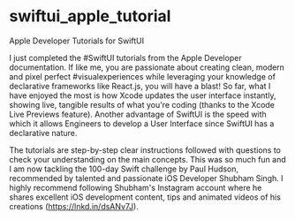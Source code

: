 # swiftui_apple_tutorial
Apple Developer Tutorials for SwiftUI

I just completed the #SwiftUI tutorials from the Apple Developer documentation. If like me, you are passionate about creating clean, modern and pixel perfect #visualexperiences while leveraging your knowledge of declarative frameworks like React.js, you will have a blast! So far, what I have enjoyed the most is how Xcode updates the user interface instantly, showing live, tangible results of what you're coding (thanks to the Xcode Live Previews feature). Another advantage of SwiftUI is the speed with which it allows Engineers to develop a User Interface since SwiftUI has a declarative nature.

The tutorials are step-by-step clear instructions followed with questions to check your understanding on the main concepts. This was so much fun and I am now tackling the 100-day Swift challenge by Paul Hudson, recommended by talented and passionate iOS Developer Shubham Singh. I highly recommend following Shubham's Instagram account where he shares excellent iOS development content, tips and animated videos of his creations (https://lnkd.in/dsANv7J).

